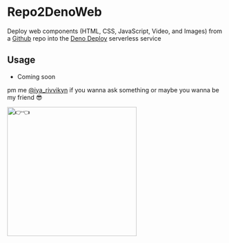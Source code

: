 # Repo2DenoWeb
Deploy web components (HTML, CSS, JavaScript, Video, and Images) from a [Github](https://github.com/) repo into the [Deno Deploy](https://deno.com/deploy) serverless service

## Usage
- Coming soon

pm me [@iya_rivvikyn](https://t.me/iya_rivvikyn) if you wanna ask something or maybe you wanna be my friend 😎

<p align="left"><img src="https://i.pinimg.com/564x/6f/9d/6c/6f9d6c40731ccc0e64fd4da16ee150fc.jpg" alt="👉👈" width=300px></p>


